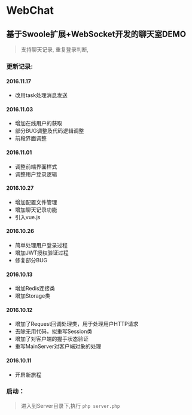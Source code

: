 # WebChat
## 基于Swoole扩展+WebSocket开发的聊天室DEMO
> 支持聊天记录, 重复登录判断,

### 更新记录:
#### 2016.11.17

* 改用task处理消息发送

#### 2016.11.03

* 增加在线用户的获取
* 部分BUG调整及代码逻辑调整
* 前段界面调整

#### 2016.11.01

* 调整前端界面样式
* 调整用户登录逻辑

#### 2016.10.27

* 增加配置文件管理
* 增加聊天记录功能
* 引入vue.js

#### 2016.10.26

* 简单处理用户登录过程
* 增加JWT授权验证过程
* 修复部分BUG

#### 2016.10.13

* 增加Redis连接类
* 增加Storage类

#### 2016.10.12

* 增加了Request回调处理类，用于处理用户HTTP请求
* 去除无用代码，拟重写Session类
* 增加了对客户端的握手状态验证
* 重写MainServer对客户端对象的处理

#### 2016.10.11

* 开启新旅程

### 启动：
> 进入到Server目录下,执行 `php server.php`
